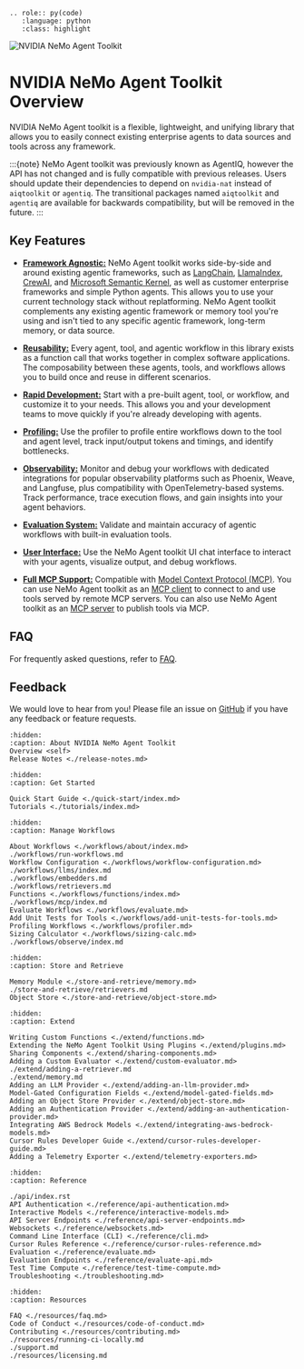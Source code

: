<!--
SPDX-FileCopyrightText: Copyright (c) 2025, NVIDIA CORPORATION & AFFILIATES. All rights reserved.
SPDX-License-Identifier: Apache-2.0

Licensed under the Apache License, Version 2.0 (the "License");
you may not use this file except in compliance with the License.
You may obtain a copy of the License at

http://www.apache.org/licenses/LICENSE-2.0

Unless required by applicable law or agreed to in writing, software
distributed under the License is distributed on an "AS IS" BASIS,
WITHOUT WARRANTIES OR CONDITIONS OF ANY KIND, either express or implied.
See the License for the specific language governing permissions and
limitations under the License.
-->


<!-- This role is needed at the index to set the default backtick role -->
```{eval-rst}
.. role:: py(code)
   :language: python
   :class: highlight
```

![NVIDIA NeMo Agent Toolkit](./_static/banner.png "NeMo Agent toolkit banner image")

# NVIDIA NeMo Agent Toolkit Overview

NVIDIA NeMo Agent toolkit is a flexible, lightweight, and unifying library that allows you to easily connect existing enterprise agents to data sources and tools across any framework.


:::{note}
NeMo Agent toolkit was previously known as <!-- vale off -->AgentIQ<!-- vale on -->, however the API has not changed and is fully compatible with previous releases. Users should update their dependencies to depend on `nvidia-nat` instead of `aiqtoolkit` or `agentiq`. The transitional packages named `aiqtoolkit` and `agentiq` are available for backwards compatibility, but will be removed in the future.
:::

## Key Features

- [**Framework Agnostic:**](./quick-start/installing.md#framework-integrations) NeMo Agent toolkit works side-by-side and around existing agentic frameworks, such as [LangChain](https://www.langchain.com/), [LlamaIndex](https://www.llamaindex.ai/), [CrewAI](https://www.crewai.com/), and [Microsoft Semantic Kernel](https://learn.microsoft.com/en-us/semantic-kernel/), as well as customer enterprise frameworks and simple Python agents. This allows you to use your current technology stack without replatforming. NeMo Agent toolkit complements any existing agentic framework or memory tool you're using and isn't tied to any specific agentic framework, long-term memory, or data source.

- [**Reusability:**](./extend/sharing-components.md) Every agent, tool, and agentic workflow in this library exists as a function call that works together in complex software applications. The composability between these agents, tools, and workflows allows you to build once and reuse in different scenarios.

- [**Rapid Development:**](./tutorials/index.md) Start with a pre-built agent, tool, or workflow, and customize it to your needs. This allows you and your development teams to move quickly if you're already developing with agents.

- [**Profiling:**](./workflows/profiler.md) Use the profiler to profile entire workflows down to the tool and agent level, track input/output tokens and timings, and identify bottlenecks.

- [**Observability:**](./workflows/observe/index.md) Monitor and debug your workflows with dedicated integrations for popular observability platforms such as Phoenix, Weave, and Langfuse, plus compatibility with OpenTelemetry-based systems. Track performance, trace execution flows, and gain insights into your agent behaviors.

- [**Evaluation System:**](./workflows/evaluate.md) Validate and maintain accuracy of agentic workflows with built-in evaluation tools.

- [**User Interface:**](./quick-start/launching-ui.md) Use the NeMo Agent toolkit UI chat interface to interact with your agents, visualize output, and debug workflows.

- [**Full MCP Support:**](./workflows/mcp/index.md) Compatible with [Model Context Protocol (MCP)](https://modelcontextprotocol.io/). You can use NeMo Agent toolkit as an [MCP client](./workflows/mcp/mcp-client.md) to connect to and use tools served by remote MCP servers. You can also use NeMo Agent toolkit as an [MCP server](./workflows/mcp/mcp-server.md) to publish tools via MCP.

## FAQ
For frequently asked questions, refer to [FAQ](./resources/faq.md).

## Feedback

We would love to hear from you! Please file an issue on [GitHub](https://github.com/NVIDIA/NeMo-Agent-Toolkit/issues) if you have any feedback or feature requests.

```{toctree}
:hidden:
:caption: About NVIDIA NeMo Agent Toolkit
Overview <self>
Release Notes <./release-notes.md>
```

```{toctree}
:hidden:
:caption: Get Started

Quick Start Guide <./quick-start/index.md>
Tutorials <./tutorials/index.md>
```

```{toctree}
:hidden:
:caption: Manage Workflows

About Workflows <./workflows/about/index.md>
./workflows/run-workflows.md
Workflow Configuration <./workflows/workflow-configuration.md>
./workflows/llms/index.md
./workflows/embedders.md
./workflows/retrievers.md
Functions <./workflows/functions/index.md>
./workflows/mcp/index.md
Evaluate Workflows <./workflows/evaluate.md>
Add Unit Tests for Tools <./workflows/add-unit-tests-for-tools.md>
Profiling Workflows <./workflows/profiler.md>
Sizing Calculator <./workflows/sizing-calc.md>
./workflows/observe/index.md
```

```{toctree}
:hidden:
:caption: Store and Retrieve

Memory Module <./store-and-retrieve/memory.md>
./store-and-retrieve/retrievers.md
Object Store <./store-and-retrieve/object-store.md>
```

```{toctree}
:hidden:
:caption: Extend

Writing Custom Functions <./extend/functions.md>
Extending the NeMo Agent Toolkit Using Plugins <./extend/plugins.md>
Sharing Components <./extend/sharing-components.md>
Adding a Custom Evaluator <./extend/custom-evaluator.md>
./extend/adding-a-retriever.md
./extend/memory.md
Adding an LLM Provider <./extend/adding-an-llm-provider.md>
Model-Gated Configuration Fields <./extend/model-gated-fields.md>
Adding an Object Store Provider <./extend/object-store.md>
Adding an Authentication Provider <./extend/adding-an-authentication-provider.md>
Integrating AWS Bedrock Models <./extend/integrating-aws-bedrock-models.md>
Cursor Rules Developer Guide <./extend/cursor-rules-developer-guide.md>
Adding a Telemetry Exporter <./extend/telemetry-exporters.md>
```

```{toctree}
:hidden:
:caption: Reference

./api/index.rst
API Authentication <./reference/api-authentication.md>
Interactive Models <./reference/interactive-models.md>
API Server Endpoints <./reference/api-server-endpoints.md>
Websockets <./reference/websockets.md>
Command Line Interface (CLI) <./reference/cli.md>
Cursor Rules Reference <./reference/cursor-rules-reference.md>
Evaluation <./reference/evaluate.md>
Evaluation Endpoints <./reference/evaluate-api.md>
Test Time Compute <./reference/test-time-compute.md>
Troubleshooting <./troubleshooting.md>
```

```{toctree}
:hidden:
:caption: Resources

FAQ <./resources/faq.md>
Code of Conduct <./resources/code-of-conduct.md>
Contributing <./resources/contributing.md>
./resources/running-ci-locally.md
./support.md
./resources/licensing.md
```
